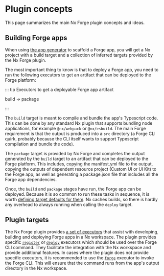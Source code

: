# Plugin concepts

This page summarizes the main Nx Forge plugin concepts and ideas.

## Building Forge apps

When using [the app generator](../guides/generating-a-forge-app.md) to scaffold a Forge app, you will get a Nx project with a build target and a collection of inferred targets provided by the Nx Forge plugin.

The most important thing to know is that to deploy a Forge app, you need to run the following executors to get an artifact that can be deployed to the Forge platform:

::: tip Executors to get a deployable Forge app artifact

build -> package

:::

The `build` target is meant to compile and bundle the app's Typescript code. This can be done by any standard Nx plugin that supports bundling node applications, for example `@nx/webpack` or `@nx/esbuild`. The main Forge requirement is that the output is produced into a `src` directory (a Forge CLI quirk, probably because the CLI itself wants to support Typescript compilation and bundle the code).

The `package` target is provided by Nx Forge and completes the output generated by the `build` target to an artifact that can be deployed to the Forge platform. This includes, copying the manifest.yml file to the output, copying the outputs of dependent resource project (Custom UI or UI Kit) to the Forge app, as well as generating a package.json file that includes all the Forge app dependencies.

Once, the `build` and `package` stages have run, the Forge app can be deployed. Because it is so common to run these tasks in sequence, it is worth [defining target defaults for them](../guides/getting-started.md#configuring-target-defaults). Nx caches builds, so there is hardly any overhead to always running when calling the `deploy` target.

## Plugin targets

The Nx Forge plugin provides [a set of executors](../reference/executors.md) that assist with developing, building and deploying Forge apps in a Nx workspace. The plugin provides specific [`register`](../reference/executors.md#register) or [`deploy`](../reference/executors.md#deploy) executors which should be used over the Forge CLI command. They facilitate the integration with the Nx workspace and provide additional features.
In cases where the plugin does not provide specific executors, it is recommended to use the [`forge`](../reference/executors.md#forge) executor to invoke the Forge CLI. This will ensure that the command runs from the app's output directory in the Nx workspace.
